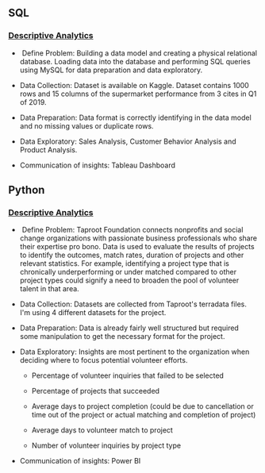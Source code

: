 ## SQL

### [Descriptive Analytics](https://github.com/thienclaa/congenial-octo-memory/tree/main/Personal%20Projects/SQL)

  -  Define Problem: Building a data model and creating a physical relational database. Loading data into the database and performing SQL queries using MySQL for data preparation and data exploratory.
 
  - Data Collection: Dataset is available on Kaggle. Dataset contains 1000 rows and 15 columns of the supermarket performance from 3 cites in Q1 of 2019.

  - Data Preparation: Data format is correctly identifying in the data model and no missing values or duplicate rows.

  - Data Exploratory: Sales Analysis, Customer Behavior Analysis and Product Analysis.

  - Communication of insights: Tableau Dashboard

## Python

### [Descriptive Analytics](https://github.com/thienclaa/congenial-octo-memory/tree/main/Personal%20Projects/SQL)

  -  Define Problem: Taproot Foundation connects nonprofits and social change organizations with passionate business professionals who share their expertise pro bono. Data is used to evaluate the results of projects to identify the outcomes, match rates, duration of projects and other relevant statistics. For example, identifying a project type that is chronically underperforming or under matched compared to other project types could signify a need to broaden the pool of volunteer talent in that area. 
 
  - Data Collection: Datasets are collected from Taproot's terradata files. I'm using 4 different datasets for the project.

  - Data Preparation: Data is already fairly well structured but required some manipulation to get the necessary format for the project.

  - Data Exploratory: Insights are most pertinent to the organization when deciding where to focus potential volunteer efforts.
    - Percentage of volunteer inquiries that failed to be selected
      
    - Percentage of projects that succeeded
      
    - Average days to project completion (could be due to cancellation or time out of the project or actual matching and completion of project)
    - Average days to volunteer match to project
      
    - Number of volunteer inquiries by project type
      
  - Communication of insights: Power BI
